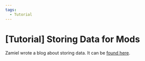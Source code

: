 ```yaml
---
tags:
  - Tutorial
---
```

# [Tutorial] Storing Data for Mods

Zamiel wrote a blog about storing data. It can be [found here](https://github.com/Zamiell/isaac-faq/blob/main/storing-data.md).
